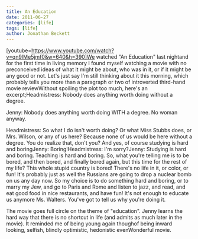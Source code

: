 ```yaml
---
title: An Education
date: 2011-06-27
categories: [life]
tags: [life]
author: Jonathan Beckett
---
```


[youtube=https://www.youtube.com/watch?v=qn9IMe5jmf0&w=640&h=390]We watched "An Education" last nightand for the first time in living memory I found myself watching a movie with no preconceived ideas of what it might be about, who was in it, or if it might be any good or not. Let's just say I'm still thinking about it this morning, which probably tells you more than a paragraph or two of introverted third-hand movie reviewWithout spoiling the plot too much, here's an excerpt;Headmistress: Nobody does anything worth doing without a degree.

Jenny: Nobody does anything worth doing WITH a degree. No woman anyway.

Headmistress: So what I do isn't worth doing? Or what Miss Stubbs does, or Mrs. Wilson, or any of us here? Because none of us would be here without a degree. You do realize that, don't you? And yes, of course studying is hard and boringJenny: Boring!Headmistress: I'm sorry?Jenny: Studying is hard and boring. Teaching is hard and boring. So, what you're telling me is to be bored, and then bored, and finally bored again, but this time for the rest of my life? This whole stupid country is bored! There's no life in it, or color, or fun! It's probably just as well the Russians are going to drop a nuclear bomb on us any day now. So my choice is to do something hard and boring, or to marry my Jew, and go to Paris and Rome and listen to jazz, and read, and eat good food in nice restaurants, and have fun! It's not enough to educate us anymore Ms. Walters. You've got to tell us why you're doing it.

The movie goes full circle on the theme of "education". Jenny learns the hard way that there is no shortcut in life (and admits as much later in the movie). It reminded me of being young again thoughof being inward looking, selfish, blindly optimistic, hedonistic evenWonderful movie.